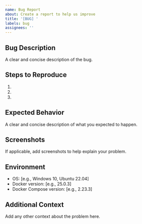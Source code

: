 ```yaml
---
name: Bug Report
about: Create a report to help us improve
title: '[BUG] '
labels: bug
assignees: ''
---
```


## Bug Description
A clear and concise description of the bug.

## Steps to Reproduce
1. 
2. 
3. 

## Expected Behavior
A clear and concise description of what you expected to happen.

## Screenshots
If applicable, add screenshots to help explain your problem.

## Environment
- OS: [e.g., Windows 10, Ubuntu 22.04]
- Docker version: [e.g., 25.0.3]
- Docker Compose version: [e.g., 2.23.3]

## Additional Context
Add any other context about the problem here.
